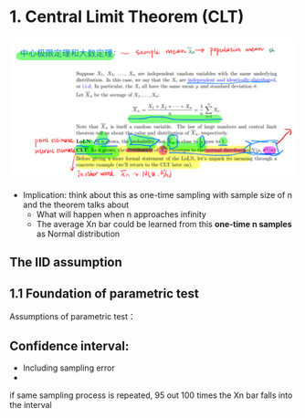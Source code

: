 # 1. Central Limit Theorem (CLT)  
![](.1_Statistical_images/95bc2583.png)

- Implication: think about this as one-time sampling with sample size of n and the theorem talks about 
  - What will happen when n approaches infinity
  - The average Xn bar could be learned from this **one-time n samples** as Normal distribution


## The IID assumption
## 1.1 Foundation of parametric test
Assumptions of parametric test： 

## **Confidence interval:** 
- Including sampling error
- 
if same sampling process is repeated, 95 out 100 times the Xn bar falls into the interval